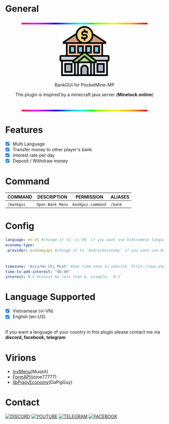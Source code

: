 # General
<div align="center">
<img src="https://github.com/ClickedTran/BankGUI/blob/Master/line.gif"><br>
<img src="https://github.com/ClickedTran/BankGUI/blob/Master/bank_icon.png" width="164px" height="auto"><br>
<p>BankGUI for PocketMine-MP</p>
<p>The plugin is inspired by a minecraft java server (<b>Minelock.online</b>)</p><br>
<img src="https://github.com/ClickedTran/BankGUI/blob/Master/line.gif">
</div>

# Features
- [x] Multi Language
- [x] Transfer money to other player's bank
- [x] Interest rate per day
- [x] Deposit / Withdraw money

# Command
| **COMMAND** | **DESCRIPTION** | **PERMISSION** | **ALIASES** |
| --- | --- | --- | --- |
| `/bankgui` | `Open Bank Menu` | *`bankgui.command`* | `/bank` |

# Config
```yaml
language: en-US #change it to `vi-VN` if you want use Vietnamese language!
economy-type:
 provider: economyapi #change it to `bedrockeconomy` if you want use BedrockEconomy!


timezone: "Asia/Ho_Chi_Minh" #See time-zone in website `https://www.php.net/manual/en/timezones.php`
time-to-add-interest: "00:00"
interest: 0.1 #cannot be less than 0, example: `0.1`
```

# Language Supported
- [x] Vietnamese (vi-VN)
- [x] English (en-US)
<br>
If you want a language of your country in this plugin please contact me via <b>discord, facebook, telegram</b>

# Virions
- [InvMenu](https://github.com/muqsit/InvMenu)(Muqsit)
- [FormAPI](https://github.com/jojoe77777/FormAPI)(jojoe77777)
- [libPiggyEconomy](https://github.com/DaPigGuy/libPiggyEconomy)(DaPigGuy)

# Contact
[![DISCORD](https://img.shields.io/badge/ClickedTran_VN-white?logo=discord&logoColor=white&label=Discord&labelColor=blue&color=yellow)](https://discord.com/invite/ZgWveaFH)
[![YOUTUBE](https://img.shields.io/badge/ClickedTran_VN-white?logo=youtube&logoColor=red&label=Youtube&labelColor=white&color=blue)](https://youtube.com/@clickedtran_vn)
[![TELEGRAM](https://img.shields.io/badge/ClickedTran-white?logo=telegram&logoColor=blue&label=Telegram&labelColor=white&color=0000FF&link)](https://t.me/clickedtran1)
[![FACEBOOK](https://img.shields.io/badge/Ph%C3%A1t_Tr%E1%BA%A7n-blue?logo=facebook&logoColor=white&label=Facebook&labelColor=blue&color=g)](https://facebook.com/clicked.tran.01)
